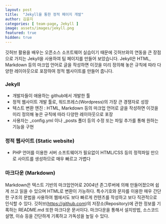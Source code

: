 ```yaml
---
layout: post
title:  "Jekyll을 통한 정적 페이지 개발"
author: 김윤지
categories: [ team-page, Jekyll ]
image: assets/images/jekyll.png
featured: true
hidden: true
---
```


깃허브 활용을 배우는 오픈소스 소프트웨어 실습이기 때문에 깃허브와의 연동을 큰 장점으로 가지는 Jekyll을 사용하여 팀 페이지를 만들어 보았습니다.
Jekyll은 HTML, Markdown 등의 마크업 언어로 글을 작성하면 이것을 미리 정의해 놓은 규칙에 따라 다양한 레이아웃으로 포장하여 정적 웹사이트를 만들어 줍니다.



### Jekyll

- 개발자들이 애용하는 github에서 개발한 툴
- 정적 웹사이트 개발 툴로, 워드프레스(Wordpress)의 가장 큰 경쟁자로 성장
- 텍스트 변환 엔진 : HTML, Markdown 등의 마크업 언어로 글을 작성하면 이것을 미리 정의해 놓은 규칙에 따라 다양한 레이아웃으로 포장
- 사용자는 _config.yml 이나 _posts 폴더 등의 수정 또는 파일 추가를 통해 원하는 기능을 구현

### 정적 웹사이트 (Static website)
- PHP 언어를 이용한 서버 소프트웨어가 필요없이 HTML/CSS 등의 정적파일 만으로 사이트를 생성하므로 매우 빠르고 가볍다


### 마크다운 (Markdown)
Markdown은 텍스트 기반의 마크업언어로 2004년 존그루버에 의해 만들어졌으며 쉽게 쓰고 읽을 수 있으며 HTML로 변환이 가능하다.
특수기호와 문자를 이용한 매우 간단한 구조의 문법을 사용하여 웹에서도 보다 빠르게 컨텐츠를 작성하고 보다 직관적으로 인식할 수 있다.
깃허브(https://github.com)의 저장소(Repository)에 관한 정보를 기록하는 README.md 또한 마크다운 문서이다.
마크다운을 통해서 설치방법, 소스코드 설명, 이슈 등을 간단하게 기록하고 가독성을 높일 수 있다.